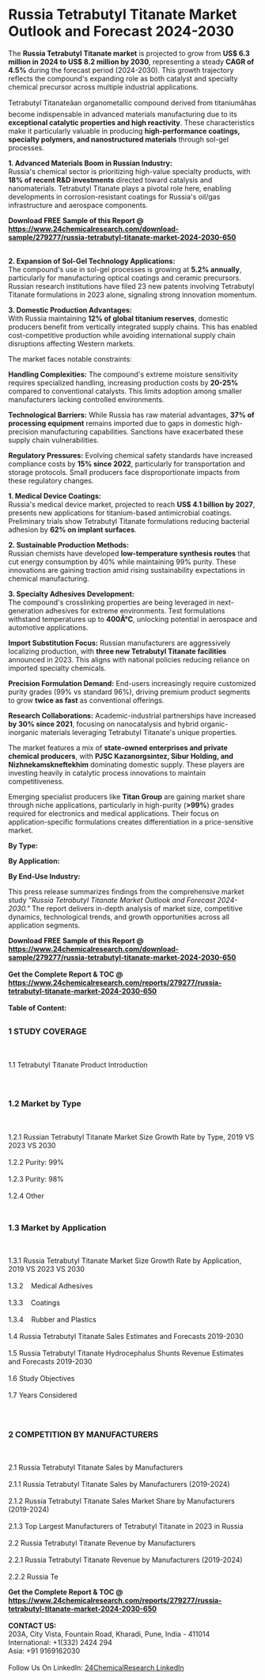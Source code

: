 <h1>Russia Tetrabutyl Titanate Market Outlook and Forecast 2024-2030</h1><p>The <strong>Russia Tetrabutyl Titanate market</strong> is projected to grow from <strong>US$ 6.3 million in 2024 to US$ 8.2 million by 2030</strong>, representing a steady <strong>CAGR of 4.5%</strong> during the forecast period (2024-2030). This growth trajectory reflects the compound's expanding role as both catalyst and specialty chemical precursor across multiple industrial applications.</p><p>Tetrabutyl Titanateâan organometallic compound derived from titaniumâhas become indispensable in advanced materials manufacturing due to its <strong>exceptional catalytic properties and high reactivity</strong>. These characteristics make it particularly valuable in producing <strong>high-performance coatings, specialty polymers, and nanostructured materials</strong> through sol-gel processes.</p><p><strong>1. Advanced Materials Boom in Russian Industry:</strong><br>
Russia's chemical sector is prioritizing high-value specialty products, with <strong>18% of recent R&amp;D investments</strong> directed toward catalysis and nanomaterials. Tetrabutyl Titanate plays a pivotal role here, enabling developments in corrosion-resistant coatings for Russia's oil/gas infrastructure and aerospace components.</p><div><b>Download FREE Sample of this Report @ 
            <a href="https://www.24chemicalresearch.com/download-sample/279277/russia-tetrabutyl-titanate-market-2024-2030-650">
            https://www.24chemicalresearch.com/download-sample/279277/russia-tetrabutyl-titanate-market-2024-2030-650</a></b></div><br><p><strong>2. Expansion of Sol-Gel Technology Applications:</strong><br>
The compound's use in sol-gel processes is growing at <strong>5.2% annually</strong>, particularly for manufacturing optical coatings and ceramic precursors. Russian research institutions have filed 23 new patents involving Tetrabutyl Titanate formulations in 2023 alone, signaling strong innovation momentum.</p><p><strong>3. Domestic Production Advantages:</strong><br>
With Russia maintaining <strong>12% of global titanium reserves</strong>, domestic producers benefit from vertically integrated supply chains. This has enabled cost-competitive production while avoiding international supply chain disruptions affecting Western markets.</p><p>The market faces notable constraints:</p><p><strong>Handling Complexities:</strong> The compound's extreme moisture sensitivity requires specialized handling, increasing production costs by <strong>20-25%</strong> compared to conventional catalysts. This limits adoption among smaller manufacturers lacking controlled environments.</p><p><strong>Technological Barriers:</strong> While Russia has raw material advantages, <strong>37% of processing equipment</strong> remains imported due to gaps in domestic high-precision manufacturing capabilities. Sanctions have exacerbated these supply chain vulnerabilities.</p><p><strong>Regulatory Pressures:</strong> Evolving chemical safety standards have increased compliance costs by <strong>15% since 2022</strong>, particularly for transportation and storage protocols. Small producers face disproportionate impacts from these regulatory changes.</p><p><strong>1. Medical Device Coatings:</strong><br>
Russia's medical device market, projected to reach <strong>US$ 4.1 billion by 2027</strong>, presents new applications for titanium-based antimicrobial coatings. Preliminary trials show Tetrabutyl Titanate formulations reducing bacterial adhesion by <strong>62% on implant surfaces</strong>.</p><p><strong>2. Sustainable Production Methods:</strong><br>
Russian chemists have developed <strong>low-temperature synthesis routes</strong> that cut energy consumption by 40% while maintaining 99% purity. These innovations are gaining traction amid rising sustainability expectations in chemical manufacturing.</p><p><strong>3. Specialty Adhesives Development:</strong><br>
The compound's crosslinking properties are being leveraged in next-generation adhesives for extreme environments. Test formulations withstand temperatures up to <strong>400Â°C</strong>, unlocking potential in aerospace and automotive applications.</p><p><strong>Import Substitution Focus:</strong> Russian manufacturers are aggressively localizing production, with <strong>three new Tetrabutyl Titanate facilities</strong> announced in 2023. This aligns with national policies reducing reliance on imported specialty chemicals.</p><p><strong>Precision Formulation Demand:</strong> End-users increasingly require customized purity grades (99% vs standard 96%), driving premium product segments to grow <strong>twice as fast</strong> as conventional offerings.</p><p><strong>Research Collaborations:</strong> Academic-industrial partnerships have increased <strong>by 30% since 2021</strong>, focusing on nanocatalysis and hybrid organic-inorganic materials leveraging Tetrabutyl Titanate's unique properties.</p><p>The market features a mix of <strong>state-owned enterprises and private chemical producers</strong>, with <strong>PJSC Kazanorgsintez, Sibur Holding, and Nizhnekamskneftekhim</strong> dominating domestic supply. These players are investing heavily in catalytic process innovations to maintain competitiveness.</p><p>Emerging specialist producers like <strong>Titan Group</strong> are gaining market share through niche applications, particularly in high-purity (<strong>&gt;99%</strong>) grades required for electronics and medical applications. Their focus on application-specific formulations creates differentiation in a price-sensitive market.</p><p><strong>By Type:</strong></p><p><strong>By Application:</strong></p><p><strong>By End-Use Industry:</strong></p><p>This press release summarizes findings from the comprehensive market study <em>"Russia Tetrabutyl Titanate Market Outlook and Forecast 2024-2030."</em> The report delivers in-depth analysis of market size, competitive dynamics, technological trends, and growth opportunities across all application segments.</p><div><b>Download FREE Sample of this Report @ 
            <a href="https://www.24chemicalresearch.com/download-sample/279277/russia-tetrabutyl-titanate-market-2024-2030-650">
            https://www.24chemicalresearch.com/download-sample/279277/russia-tetrabutyl-titanate-market-2024-2030-650</a></b></div><br><div><b>Get the Complete Report & TOC @ 
            <a href="https://www.24chemicalresearch.com/reports/279277/russia-tetrabutyl-titanate-market-2024-2030-650">
            https://www.24chemicalresearch.com/reports/279277/russia-tetrabutyl-titanate-market-2024-2030-650</a></b></div><br>
            <b>Table of Content:</b><p><h2><span style="font-size:16px"><strong>1 STUDY COVERAGE</strong></span></h2><br />
<p>1.1 Tetrabutyl Titanate Product Introduction</p><br />
<h2><span style="font-size:16px"><strong>1.2 Market by Type</strong></span></h2><br />
<p>1.2.1 Russian Tetrabutyl Titanate Market Size Growth Rate by Type, 2019 VS 2023 VS 2030<br /><br />
1.2.2 Purity: 99%&nbsp;&nbsp; &nbsp;<br /><br />
1.2.3 Purity: 98%<br /><br />
1.2.4 Other<br /><br />
<h2><span style="font-size:16px"><strong>1.3 Market by Application</strong></span></h2><br />
<p>1.3.1 Russia Tetrabutyl Titanate Market Size Growth Rate by Application, 2019 VS 2023 VS 2030<br /><br />
1.3.2&nbsp;&nbsp; &nbsp;Medical Adhesives<br /><br />
1.3.3&nbsp;&nbsp; &nbsp;Coatings<br /><br />
1.3.4&nbsp;&nbsp; &nbsp;Rubber and Plastics<br /><br />
1.4 Russia Tetrabutyl Titanate Sales Estimates and Forecasts 2019-2030<br /><br />
1.5 Russia Tetrabutyl Titanate Hydrocephalus Shunts Revenue Estimates and Forecasts 2019-2030<br /><br />
1.6 Study Objectives<br /><br />
1.7 Years Considered</p><br />
<h2><span style="font-size:16px"><strong>2 COMPETITION BY MANUFACTURERS</strong></span></h2><br />
<p>2.1 Russia Tetrabutyl Titanate Sales by Manufacturers<br /><br />
2.1.1 Russia Tetrabutyl Titanate Sales by Manufacturers (2019-2024)<br /><br />
2.1.2 Russia Tetrabutyl Titanate Sales Market Share by Manufacturers (2019-2024)<br /><br />
2.1.3 Top Largest Manufacturers of Tetrabutyl Titanate in 2023 in Russia<br /><br />
2.2 Russia Tetrabutyl Titanate Revenue by Manufacturers<br /><br />
2.2.1 Russia Tetrabutyl Titanate Revenue by Manufacturers (2019-2024)<br /><br />
2.2.2 Russia Te</p><div><b>Get the Complete Report & TOC @ 
            <a href="https://www.24chemicalresearch.com/reports/279277/russia-tetrabutyl-titanate-market-2024-2030-650">
            https://www.24chemicalresearch.com/reports/279277/russia-tetrabutyl-titanate-market-2024-2030-650</a></b></div><br><b>CONTACT US:</b><br>
            203A, City Vista, Fountain Road, Kharadi, Pune, India - 411014<br>
            International: +1(332) 2424 294<br>
            Asia: +91 9169162030 <br><br>
            Follow Us On LinkedIn: <a href="https://www.linkedin.com/company/24chemicalresearch/">24ChemicalResearch LinkedIn</a>